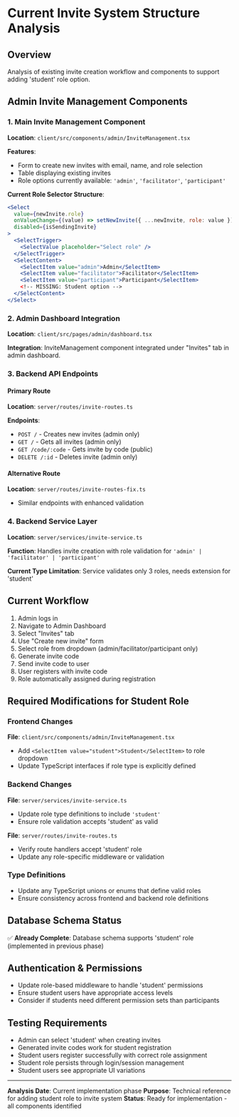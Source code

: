 # Current Invite System Structure Analysis

## Overview
Analysis of existing invite creation workflow and components to support adding 'student' role option.

## Admin Invite Management Components

### 1. Main Invite Management Component
**Location**: `client/src/components/admin/InviteManagement.tsx`

**Features**:
- Form to create new invites with email, name, and role selection
- Table displaying existing invites
- Role options currently available: `'admin'`, `'facilitator'`, `'participant'`

**Current Role Selector Structure**:
```jsx
<Select
  value={newInvite.role}
  onValueChange={(value) => setNewInvite({ ...newInvite, role: value })}
  disabled={isSendingInvite}
>
  <SelectTrigger>
    <SelectValue placeholder="Select role" />
  </SelectTrigger>
  <SelectContent>
    <SelectItem value="admin">Admin</SelectItem>
    <SelectItem value="facilitator">Facilitator</SelectItem>
    <SelectItem value="participant">Participant</SelectItem>
    <!-- MISSING: Student option -->
  </SelectContent>
</Select>
```

### 2. Admin Dashboard Integration
**Location**: `client/src/pages/admin/dashboard.tsx`

**Integration**: InviteManagement component integrated under "Invites" tab in admin dashboard.

### 3. Backend API Endpoints

#### Primary Route
**Location**: `server/routes/invite-routes.ts`

**Endpoints**:
- `POST /` - Creates new invites (admin only)
- `GET /` - Gets all invites (admin only)  
- `GET /code/:code` - Gets invite by code (public)
- `DELETE /:id` - Deletes invite (admin only)

#### Alternative Route
**Location**: `server/routes/invite-routes-fix.ts`
- Similar endpoints with enhanced validation

### 4. Backend Service Layer
**Location**: `server/services/invite-service.ts`

**Function**: Handles invite creation with role validation for `'admin' | 'facilitator' | 'participant'`

**Current Type Limitation**: Service validates only 3 roles, needs extension for 'student'

## Current Workflow
1. Admin logs in
2. Navigate to Admin Dashboard  
3. Select "Invites" tab
4. Use "Create new invite" form
5. Select role from dropdown (admin/facilitator/participant only)
6. Generate invite code
7. Send invite code to user
8. User registers with invite code
9. Role automatically assigned during registration

## Required Modifications for Student Role

### Frontend Changes
**File**: `client/src/components/admin/InviteManagement.tsx`
- Add `<SelectItem value="student">Student</SelectItem>` to role dropdown
- Update TypeScript interfaces if role type is explicitly defined

### Backend Changes
**File**: `server/services/invite-service.ts`
- Update role type definitions to include `'student'`
- Ensure role validation accepts 'student' as valid

**File**: `server/routes/invite-routes.ts`
- Verify route handlers accept 'student' role
- Update any role-specific middleware or validation

### Type Definitions
- Update any TypeScript unions or enums that define valid roles
- Ensure consistency across frontend and backend role definitions

## Database Schema Status
✅ **Already Complete**: Database schema supports 'student' role (implemented in previous phase)

## Authentication & Permissions
- Update role-based middleware to handle 'student' permissions
- Ensure student users have appropriate access levels
- Consider if students need different permission sets than participants

## Testing Requirements
- Admin can select 'student' when creating invites
- Generated invite codes work for student registration  
- Student users register successfully with correct role assignment
- Student role persists through login/session management
- Student users see appropriate UI variations

---
**Analysis Date**: Current implementation phase
**Purpose**: Technical reference for adding student role to invite system
**Status**: Ready for implementation - all components identified